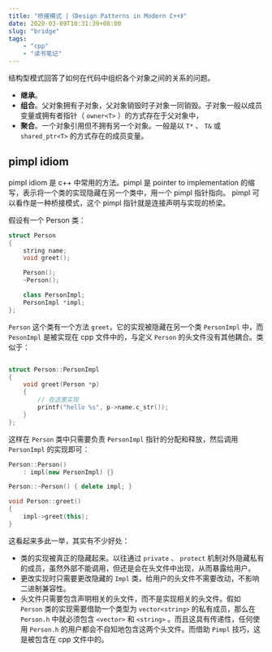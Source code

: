 ```yaml
---
title: "桥接模式 |《Design Patterns in Modern C++》"
date: 2020-03-09T10:31:39+08:00
slug: "bridge"
tags:
    - "cpp"
    - "读书笔记"
---
```


结构型模式回答了如何在代码中组织各个对象之间的关系的问题。

- **继承**。
- **组合**。父对象拥有子对象，父对象销毁时子对象一同销毁。子对象一般以成员变量或拥有者指针（ `owner<T>` ）的方式存在于父对象中，
- **聚合**。一个对象引用但不拥有另一个对象。一般是以 `T*` 、 `T&` 或 `shared_ptr<T>` 的方式存在的成员变量。

## pimpl idiom

pimpl idiom 是 c++ 中常用的方法。pimpl 是 pointer to implementation 的缩写，表示将一个类的实现隐藏在另一个类中，用一个 pimpl 指针指向。
pimpl 可以看作是一种桥接模式，这个 pimpl 指针就是连接声明与实现的桥梁。

假设有一个 Person 类：

```cpp
struct Person
{
    string name;
    void greet();

    Person();
    ~Person();

    class PersonImpl;
    PersonImpl *impl;
};
```

`Person` 这个类有一个方法 `greet`，它的实现被隐藏在另一个类 `PersonImpl` 中，而 `PesonImpl` 是被实现在 cpp 文件中的，与定义 `Person` 的头文件没有其他耦合。类似于：

```cpp

struct Person::PersonImpl
{
    void greet(Person *p)
    {
        // 在这里实现
        printf("hello %s", p->name.c_str());
    }
};
```

这样在 `Person` 类中只需要负责 `PersonImpl` 指针的分配和释放，然后调用 `PersonImpl` 的实现即可：

```cpp
Person::Person()
    : impl(new PersonImpl) {}

Person::~Person() { delete impl; }

void Person::greet()
{
    impl->greet(this);
}

```

这看起来多此一举，其实有不少好处：

- 类的实现被真正的隐藏起来。以往通过 `private` 、 `protect` 机制对外隐藏私有的成员，虽然外部不能调用，但还是会在头文件中出现，从而暴露给用户。
- 更改实现时只需要更改隐藏的 `Impl` 类，给用户的头文件不需要改动，不影响二进制兼容性。
- 头文件只需要包含声明相关的头文件，而不是实现相关的头文件。假如 `Person` 类的实现需要借助一个类型为 `vector<string>` 的私有成员，那么在 `Person.h` 中就必须包含 `<vector>` 和 `<string>` 。而且这具有传递性，任何使用 `Person.h` 的用户都会不自知地包含这两个头文件。而借助 `Pimpl` 技巧，这是被包含在 cpp 文件中的。
